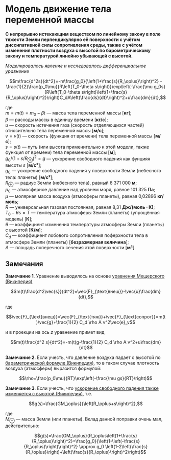 # Модель движение тела переменной массы

**С непрерывно истекающим веществом по линейному закону в поле тяжести Земли перпендикулярно её поверхности с учётом диссипативной силы сопротивления среды, также с учётом изменения плотности воздуха с высотой по барометрическому закону и температурой линейно убывающей с высотой.**

*Моделировалось явление и исследовалось дифференциальное уравнение*

```math
m\frac{d^2s}{dt^2}=-m\frac{g_0}{\left(1+\frac{s}{R_\oplus}\right)^2} - \frac{1}{2}\frac{p_0\mu}{R\left(T_0-\theta s\right)}\exp\left(-\frac{\mu g_0s}{R\left(T_0-\theta s\right)\left(1+\frac{s}{R_\oplus}\right)^2}\right)C_dA\left(\frac{ds}{dt}\right)^2+u\frac{dm}{dt},
```

где  
$m=m(t)=m_0-\beta t$ — масса тела переменной массы \[**кг**\];  
$\beta$ — расходы массы в единицу времени \[**кг/с**\];  
$u$ — скорость истечения газа (скорость отделяющихся частей) относительно тела переменной массы \[**м/с**\];  
$v=v(t)$ — скорость (функция от времени) тела переменной массы \[**м/с**\];  
$s=s(t)$ — путь (или высота применительно к этой модели, также функция от времени) тела переменной массы \[**м**\];  
$g_0/\left(1+s/R_\oplus\right)^2=g$ — ускорение свободного падения как фунцияя высоты $s$ \[**м/с²**\];  
$g_0$ — ускорение свободного падения у поверхности Земли (небесного тела: планеты) \[**м/с²**\];  
$R_\oplus$ — радиус Земли (небесного тела), равный  6 371 000 **м**;  
$p_0$ — атмосферное давление над уровнем моря, равное 101 325 **Па**;  
$\mu$ — молярная масса воздуха (атмосферы планеты), равная 0,02896 **кг/моль**;  
$R$ — универсальная газовая постоянная, равная 8,31 **Дж/(моль ⋅ К)**;  
$T_0-\theta s=T$ — температура атмосферы Земли (планеты) (упрощённая модель) \[**К**\];  
$\theta$ — коэффициент изменения температуры атмосферы Земли (планеты) с высотой \[**К/м**\];  
$C_d$ — коэффициент лобового сопротивления поферхности тела в атмосфере Земли (планеты) \[**безразмерная величина**\];  
$A$ — площадь поперечного сечения этой поверхности \[**м²**\].  

## Замечания
**Замечание 1**. Уравнение выводилось на основе [уравнения Мещерского (Википедия)](https://ru.wikipedia.org/wiki/Уравнение_Мещерского)  

```math
m(t)\frac{d^2\vec{s}}{dt^2}=\vec{F}_{\text{внеш}}-\vec{u}\frac{dm}{dt},
```
где
```math
\vec{F}_{\text{внеш}}=\vec{F}_{\text{тяж}}+\vec{F}_{\text{сопрот}}=m(t)\vec{g}+\frac{1}{2} C_d \rho A v^2\vec{e}_v
```
и в проекции на ось $z$ уравнение примет вид
```math
m(t)\frac{d^2 s}{dt^2}=-m(t)g-\frac{1}{2} C_d \rho A v^2+u\frac{dm}{dt}
```

**Замечание 2**. Если учесть, что давление воздуха падает с высотой по [бараметрической формуле (Википедия)](https://ru.wikipedia.org/wiki/%D0%91%D0%B0%D1%80%D0%BE%D0%BC%D0%B5%D1%82%D1%80%D0%B8%D1%87%D0%B5%D1%81%D0%BA%D0%B0%D1%8F_%D1%84%D0%BE%D1%80%D0%BC%D1%83%D0%BB%D0%B0), то в таком случае плотность воздуха (атмосферы) выразится формулой:
```math
\rho=\frac{p_0\mu}{RT}\exp\left(-\frac{\mu gs}{RT}\right)
```

**Замечание 3**. Если учесть, что [ускорение свободного падения также изменяется с высотой (Википедия)](https://ru.wikipedia.org/wiki/%D0%A3%D1%81%D0%BA%D0%BE%D1%80%D0%B5%D0%BD%D0%B8%D0%B5_%D1%81%D0%B2%D0%BE%D0%B1%D0%BE%D0%B4%D0%BD%D0%BE%D0%B3%D0%BE_%D0%BF%D0%B0%D0%B4%D0%B5%D0%BD%D0%B8%D1%8F), т.е.
```math
g(s)=\frac{GM_\oplus}{\left(R_\oplus+s\right)^2},
```
где  
$M_\oplus$ — масса Земли (или планеты). Вклад данной поправки очень мал, действительно:
```math
g(s)=\frac{GM_\oplus}{R_\oplus\left(1+\frac{s}{R_\oplus}\right)^2}=\frac{g_0}{\left(1-\left(-\frac{s}{R_\oplus}\right)\right)^2} \approx g_0 \left(1-2\left(\frac{s}{R_\oplus}\right)+\left(\frac{s}{R_\oplus}\right)^2\right)
```
